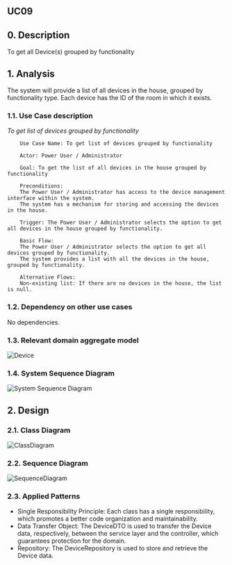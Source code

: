 ## UC09 

## 0. Description

To get all Device(s) grouped by functionality

## 1. Analysis
The system will provide a list of all devices in the house, grouped by functionality type.
Each device has the ID of the room in which it exists.

### 1.1. Use Case description
_To get list of devices grouped by functionality_
    
        Use Case Name: To get list of devices grouped by functionality
    
        Actor: Power User / Administrator
    
        Goal: To get the list of all devices in the house grouped by functionality
    
        Preconditions:
        The Power User / Administrator has access to the device management interface within the system.
        The system has a mechanism for storing and accessing the devices in the house.

        Trigger: The Power User / Administrator selects the option to get all devices in the house grouped by functionality.
    
        Basic Flow:
        The Power User / Administrator selects the option to get all devices grouped by functionality.
        The system provides a list with all the devices in the house, grouped by functionality.
    
        Alternative Flows:
        Non-existing list: If there are no devices in the house, the list is null.

### 1.2. Dependency on other use cases
No dependencies.

### 1.3. Relevant domain aggregate model 
![Device](../../ooa/4.agreggateModels/Device.png)

### 1.4. System Sequence Diagram
![System Sequence Diagram](./artifacts/US09SSD.svg)

## 2. Design

### 2.1. Class Diagram
![ClassDiagram](artifacts/US09CD.svg)

### 2.2. Sequence Diagram
![SequenceDiagram](artifacts/US09SD.svg)

### 2.3. Applied Patterns
- Single Responsibility Principle: Each class has a single responsibility, which promotes a better code organization 
and maintainability.
- Data Transfer Object: The DeviceDTO is used to transfer the Device 
data, respectively, between the service layer and the controller, which guarantees protection for the domain.
- Repository: The DeviceRepository is used to store and retrieve the Device data.
